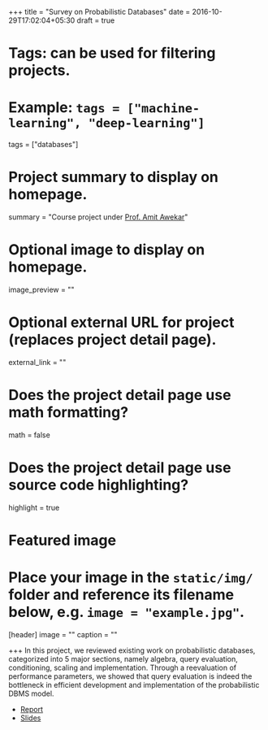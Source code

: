 +++
title = "Survey on Probabilistic Databases"
date = 2016-10-29T17:02:04+05:30
draft = true

# Tags: can be used for filtering projects.
# Example: `tags = ["machine-learning", "deep-learning"]`
tags = ["databases"]

# Project summary to display on homepage.
summary = "Course project under [Prof. Amit Awekar](https://www.iitg.ac.in/awekar/)"

# Optional image to display on homepage.
image_preview = ""

# Optional external URL for project (replaces project detail page).
external_link = ""

# Does the project detail page use math formatting?
math = false

# Does the project detail page use source code highlighting?
highlight = true

# Featured image
# Place your image in the `static/img/` folder and reference its filename below, e.g. `image = "example.jpg"`.
[header]
image = ""
caption = ""

+++
In this project, we reviewed existing work on probabilistic databases, categorized into 5 major sections, namely algebra, query evaluation, conditioning, scaling and implementation. Through a reevaluation of performance parameters, we showed that query evaluation is indeed the bottleneck in efficient development and implementation of the probabilistic DBMS model.

* [Report](report/dbms-survey.pdf)
* [Slides](ppt/dbms-survey.pdf)

